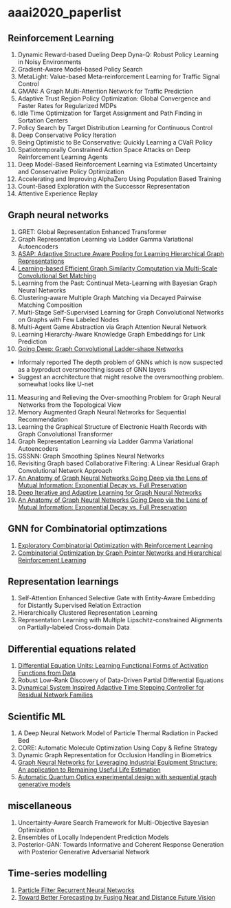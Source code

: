 # aaai2020_paperlist

## Reinforcement Learning
1. Dynamic Reward-based Dueling Deep Dyna-Q: Robust Policy Learning in Noisy Environments
2. Gradient-Aware Model-based Policy Search
3. MetaLight: Value-based Meta-reinforcement Learning for Traffic Signal Control
4. GMAN: A Graph Multi-Attention Network for Traffic Prediction
5. Adaptive Trust Region Policy Optimization: Global Convergence and Faster Rates for Regularized MDPs
6. Idle Time Optimization for Target Assignment and Path Finding in Sortation Centers
7. Policy Search by Target Distribution Learning for Continuous Control
8. Deep Conservative Policy Iteration
9. Being Optimistic to Be Conservative: Quickly Learning a CVaR Policy
10. Spatiotemporally Constrained Action Space Attacks on Deep Reinforcement Learning Agents
11. Deep Model-Based Reinforcement Learning via Estimated Uncertainty and Conservative Policy Optimization
12. Accelerating and Improving AlphaZero Using Population Based Training
13. Count-Based Exploration with the Successor Representation
14. Attentive Experience Replay

## Graph neural networks
1. GRET: Global Representation Enhanced Transformer
2. Graph Representation Learning via Ladder Gamma Variational Autoencoders
3. [ASAP: Adaptive Structure Aware Pooling for Learning Hierarchical Graph Representations](https://arxiv.org/abs/1911.07979)
4. [Learning-based Efficient Graph Similarity Computation via Multi-Scale Convolutional Set Matching](http://web.cs.ucla.edu/~yzsun/papers/2020_AAAI_GraphSim.pdf)
5. Learning from the Past: Continual Meta-Learning with Bayesian Graph Neural Networks
6. Clustering-aware Multiple Graph Matching via Decayed Pairwise Matching Composition
7. Multi-Stage Self-Supervised Learning for Graph Convolutional Networks on Graphs with Few Labeled Nodes
8. Multi-Agent Game Abstraction via Graph Attention Neural Network
9. Learning Hierarchy-Aware Knowledge Graph Embeddings for Link Prediction
10. [Going Deep: Graph Convolutional Ladder-shape Networks](https://www.dropbox.com/s/i9flyzepqbob2yb/AAAI-HuR.3076.pdf?dl=0)
- Informaly reported The depth problem of GNNs which is now suspected as a byproduct oversmoothing issues of GNN layers
- Suggest an acrchitecture that might resolve the oversmoothing problem. somewhat looks like U-net

11. Measuring and Relieving the Over-smoothing Problem for Graph Neural Networks from the Topological View
12. Memory Augmented Graph Neural Networks for Sequential Recommendation
13. Learning the Graphical Structure of Electronic Health Records with Graph Convolutional Transformer
14. Graph Representation Learning via Ladder Gamma Variational Autoencoders
15. GSSNN: Graph Smoothing Splines Neural Networks
16. Revisiting Graph based Collaborative Filtering: A Linear Residual Graph Convolutional Network Approach
17. [An Anatomy of Graph Neural Networks Going Deep via the Lens of Mutual
Information: Exponential Decay vs. Full Preservation](https://dlg2019.bitbucket.io/aaai20/accepted_papers/DLGMA_2020_paper_16.pdf)
18. [Deep Iterative and Adaptive Learning for Graph Neural Networks](https://dlg2019.bitbucket.io/aaai20/accepted_papers/DLGMA_2020_paper_29.pdf)
19. [An Anatomy of Graph Neural Networks Going Deep via the Lens of Mutual
Information: Exponential Decay vs. Full Preservation](https://dlg2019.bitbucket.io/aaai20/accepted_papers/DLGMA_2020_paper_16.pdf)

## GNN for Combinatorial optimzations
1. [Exploratory Combinatorial Optimization with Reinforcement Learning](https://dlg2019.bitbucket.io/aaai20/accepted_papers/DLGMA_2020_paper_13.pdf)
2. [Combinatorial Optimization by Graph Pointer Networks and Hierarchical
Reinforcement Learning](https://dlg2019.bitbucket.io/aaai20/accepted_papers/DLGMA_2020_paper_21.pdf)

## Representation learnings
1. Self-Attention Enhanced Selective Gate with Entity-Aware Embedding for Distantly Supervised Relation Extraction
2. Hierarchically Clustered Representation Learning
3. Representation Learning with Multiple Lipschitz-constrained Alignments on Partially-labeled Cross-domain
Data


## Differential equations related
1. [Differential Equation Units: Learning Functional Forms of Activation Functions from Data](https://arxiv.org/pdf/1909.03069.pdf)
2. Robust Low-Rank Discovery of Data-Driven Partial Differential Equations
3. [Dynamical System Inspired Adaptive Time Stepping Controller for
Residual Network Families](https://arxiv.org/pdf/1911.10305.pdf)

## Scientific ML
1. A Deep Neural Network Model of Particle Thermal Radiation in Packed Bed
2. CORE: Automatic Molecule Optimization Using Copy & Refine Strategy
3. Dynamic Graph Representation for Occlusion Handling in Biometrics
4. [Graph Neural Networks for Leveraging Industrial Equipment Structure: An
application to Remaining Useful Life Estimation](https://dlg2019.bitbucket.io/aaai20/accepted_papers/DLGMA_2020_paper_27.pdf)
5. [Automatic Quantum Optics experimental design
with sequential graph generative models](https://dlg2019.bitbucket.io/aaai20/accepted_papers/DLGMA_2020_paper_36.pdf)

## miscellaneous 
1. Uncertainty-Aware Search Framework for Multi-Objective Bayesian Optimization
2. Ensembles of Locally Independent Prediction Models
3. Posterior-GAN: Towards Informative and Coherent Response Generation with Posterior Generative
Adversarial Network

## Time-series modelling
1. [Particle Filter Recurrent Neural Networks](https://github.com/Yusufma03/pfrnns)
2. [Toward Better Forecasting by Fusing Near and Distance Future Vision](https://deepai.org/publication/towards-better-forecasting-by-fusing-near-and-distant-future-visions)



